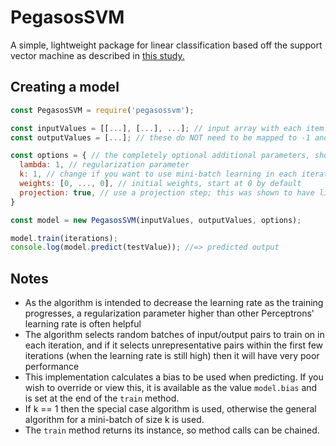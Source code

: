 # PegasosSVM

A simple, lightweight package for linear classification based off the support vector machine as described in [this study.](https://ttic.uchicago.edu/~nati/Publications/PegasosMPB.pdf)

## Creating a model

```js
const PegasosSVM = require('pegasossvm');

const inputValues = [[...], [...], ...]; // input array with each item being its own n-dimensional feature array
const outputValues = [...]; // these do NOT need to be mapped to -1 and 1, that will be done internally

const options = { // the completely optional additional parameters, shown here at their defaults
  lambda: 1, // regularization parameter
  k: 1, // change if you want to use mini-batch learning in each iteration
  weights: [0, ..., 0], // initial weights, start at 0 by default
  projection: true, // use a projection step; this was shown to have little effect but is offered anyway
}

const model = new PegasosSVM(inputValues, outputValues, options);

model.train(iterations);
console.log(model.predict(testValue)); //=> predicted output
```

## Notes

- As the algorithm is intended to decrease the learning rate as the training progresses, a regularization parameter higher than other Perceptrons' learning rate is often helpful
- The algorithm selects random batches of input/output pairs to train on in each iteration, and if it selects unrepresentative pairs within the first few iterations (when the learning rate is still high) then it will have very poor performance
- This implementation calculates a bias to be used when predicting. If you wish to override or view this, it is available as the value `model.bias` and is set at the end of the `train` method.
- If k == 1 then the special case algorithm is used, otherwise the general algorithm for a mini-batch of size k is used.
- The `train` method returns its instance, so method calls can be chained.
